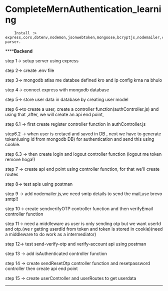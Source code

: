 # CompleteMernAuthentication_learning

        Install :> express,cors,dotenv,nodemon,jsonwebtoken,mongoose,bcryptjs,nodemailer,cookie-parser.


************************Backend********************


step 1-> setup server using express

step 2-> create .env file

step 3-> mongodb atlas me databse defined kro  and ip config krna na bhulo

step 4-> connect express with mongodb database

step 5-> store user data in database by creating  user model

step 6->to create a  user, create a controller function(authController.js) and using that ,after, we will create an api end point,

 step 6.1 -> first create register controller function in authController.js

 step6.2 -> when user is cretaed and saved in DB , next we have to generate token(using id from mongodb DB) for authentication and send this using cookie.

 step 6.3 -> then create login and logout controller function  (logout me token remove hoga!)

 step 7 -> create api end point using controller function, for that we'll create routes

 step 8-> test apis using postman

 step 9 -> add nodemailer.js,we need smtp details to send the mail,use brevo smtp!!

 step 10-> create sendverifyOTP controller function and then verifyEmail controller function

 step 11-> need a middleware as user is only sending otp but we want userId and otp.(we r getting userdId from token and token is stored in cookie)(need a middleware to do work as a intermediator)

 step 12-> test send-verify-otp and verify-account api using postman

 step 13 -> add isAuthenticated controller function

 step 14 -> create sendResetOtp controller function and resetpassword controller then create api end point

step 15 -> create userController and userRoutes to get userdata




*************************************************
